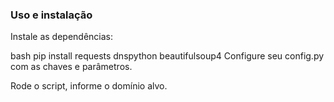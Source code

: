 ### Uso e instalação
Instale as dependências:

bash
pip install requests dnspython beautifulsoup4
Configure seu config.py com as chaves e parâmetros.

Rode o script, informe o domínio alvo.

